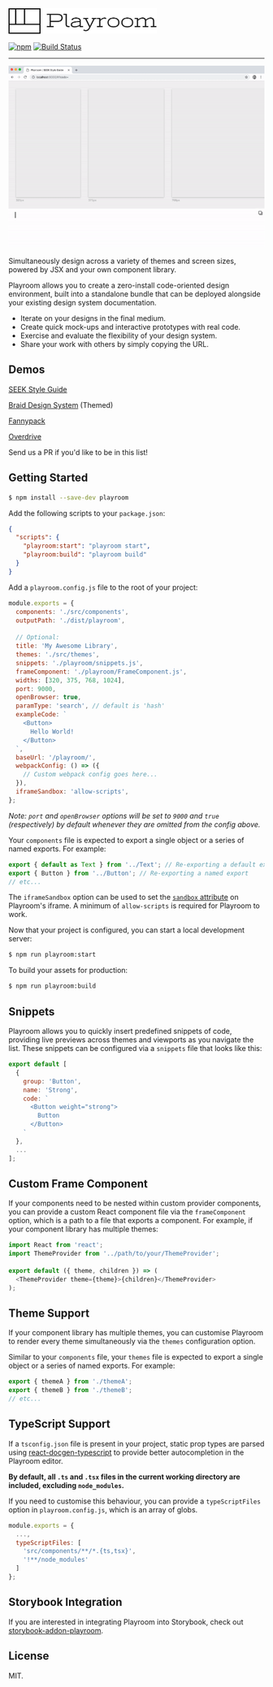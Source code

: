 <img src="images/logo.png?raw=true" alt="Playroom" title="Playroom" width="292" height="50" />

[![npm](https://img.shields.io/npm/v/playroom.svg?style=for-the-badge)](https://www.npmjs.com/package/playroom) [![Build Status](https://img.shields.io/github/workflow/status/seek-oss/playroom/Validate/master.svg?style=for-the-badge)](https://github.com/seek-oss/playroom/actions?query=workflow%3AValidate+branch%3Amaster)

---

<img src="images/demo.gif?raw=true" alt="Playroom Demo" title="Playroom Demo" />

Simultaneously design across a variety of themes and screen sizes, powered by JSX and your own component library.

Playroom allows you to create a zero-install code-oriented design environment, built into a standalone bundle that can be deployed alongside your existing design system documentation.

- Iterate on your designs in the final medium.
- Create quick mock-ups and interactive prototypes with real code.
- Exercise and evaluate the flexibility of your design system.
- Share your work with others by simply copying the URL.

## Demos

[SEEK Style Guide](https://seek-oss.github.io/seek-style-guide/playroom/#?code=PEhlYWRlciAvPgoKPFNlY3Rpb24gaGVhZGVyPgogIDxUZXh0IGhlcm8-V2VsY29tZSB0byBQbGF5cm9vbSE8L1RleHQ-CjwvU2VjdGlvbj4KCjxGb290ZXIgLz4)

[Braid Design System](https://seek-oss.github.io/braid-design-system/playroom/#?code=PEFsZXJ0IHRvbmU9ImluZm8iPldlbGNvbWUgdG8gUGxheXJvb20hPC9BbGVydD4) (Themed)

[Fannypack](https://fannypack.style/playroom/)

[Overdrive](http://overdrive.autoguru.io/playroom/#?code=N4Igxg9gJgpiBcIA8AhCAPABAIwwZQAsBDKCAdwF4AdEAZhswAcSoBLAOwHMLgBtG+iAA0mGgDYaAXQC+APirtMmJHgAuRMAGtMAZ2ZgO3cTXmKlygCox0qgMIR26jjABOmAjBKGeSABKe2LllfVkxVDxcYTEBeDcBpHaQAen8vILkFc3MkKxtZAHUYABtIAFso1Qgwj0wAQQBXcoBxWpdazFgdVk5FHQBPHVUYYswAWkwAeQA3VygXVimAQkTs1VMMpes7Byd2V1N0zOWASXZGeqYCjRgCCALYF2oQX3JMIkjMHohagH4GBNXlBJqDSaUyJNDoUwgaRAA)

Send us a PR if you'd like to be in this list!

## Getting Started

```bash
$ npm install --save-dev playroom
```

Add the following scripts to your `package.json`:

```json
{
  "scripts": {
    "playroom:start": "playroom start",
    "playroom:build": "playroom build"
  }
}
```

Add a `playroom.config.js` file to the root of your project:

```js
module.exports = {
  components: './src/components',
  outputPath: './dist/playroom',

  // Optional:
  title: 'My Awesome Library',
  themes: './src/themes',
  snippets: './playroom/snippets.js',
  frameComponent: './playroom/FrameComponent.js',
  widths: [320, 375, 768, 1024],
  port: 9000,
  openBrowser: true,
  paramType: 'search', // default is 'hash'
  exampleCode: `
    <Button>
      Hello World!
    </Button>
  `,
  baseUrl: '/playroom/',
  webpackConfig: () => ({
    // Custom webpack config goes here...
  }),
  iframeSandbox: 'allow-scripts',
};
```

_Note: `port` and `openBrowser` options will be set to `9000` and `true` (respectively) by default whenever they are omitted from the config above._

Your `components` file is expected to export a single object or a series of named exports. For example:

```js
export { default as Text } from '../Text'; // Re-exporting a default export
export { Button } from '../Button'; // Re-exporting a named export
// etc...
```

The `iframeSandbox` option can be used to set the [`sandbox` attribute](https://www.html5rocks.com/en/tutorials/security/sandboxed-iframes/) on Playroom's iframe. A minimum of `allow-scripts` is required for Playroom to work.

Now that your project is configured, you can start a local development server:

```bash
$ npm run playroom:start
```

To build your assets for production:

```bash
$ npm run playroom:build
```

## Snippets

Playroom allows you to quickly insert predefined snippets of code, providing live previews across themes and viewports as you navigate the list. These snippets can be configured via a `snippets` file that looks like this:

```js
export default [
  {
    group: 'Button',
    name: 'Strong',
    code: `
      <Button weight="strong">
        Button
      </Button>
    `
  },
  ...
];
```

## Custom Frame Component

If your components need to be nested within custom provider components, you can provide a custom React component file via the `frameComponent` option, which is a path to a file that exports a component. For example, if your component library has multiple themes:

```js
import React from 'react';
import ThemeProvider from '../path/to/your/ThemeProvider';

export default ({ theme, children }) => (
  <ThemeProvider theme={theme}>{children}</ThemeProvider>
);
```

## Theme Support

If your component library has multiple themes, you can customise Playroom to render every theme simultaneously via the `themes` configuration option.

Similar to your `components` file, your `themes` file is expected to export a single object or a series of named exports. For example:

```js
export { themeA } from './themeA';
export { themeB } from './themeB';
// etc...
```

## TypeScript Support

If a `tsconfig.json` file is present in your project, static prop types are parsed using [react-docgen-typescript](https://github.com/styleguidist/react-docgen-typescript) to provide better autocompletion in the Playroom editor.

**By default, all `.ts` and `.tsx` files in the current working directory are included, excluding `node_modules`.**

If you need to customise this behaviour, you can provide a `typeScriptFiles` option in `playroom.config.js`, which is an array of globs.

```js
module.exports = {
  ...,
  typeScriptFiles: [
    'src/components/**/*.{ts,tsx}',
    '!**/node_modules'
  ]
};
```

## Storybook Integration

If you are interested in integrating Playroom into Storybook, check out [storybook-addon-playroom](https://github.com/rbardini/storybook-addon-playroom).

## License

MIT.
